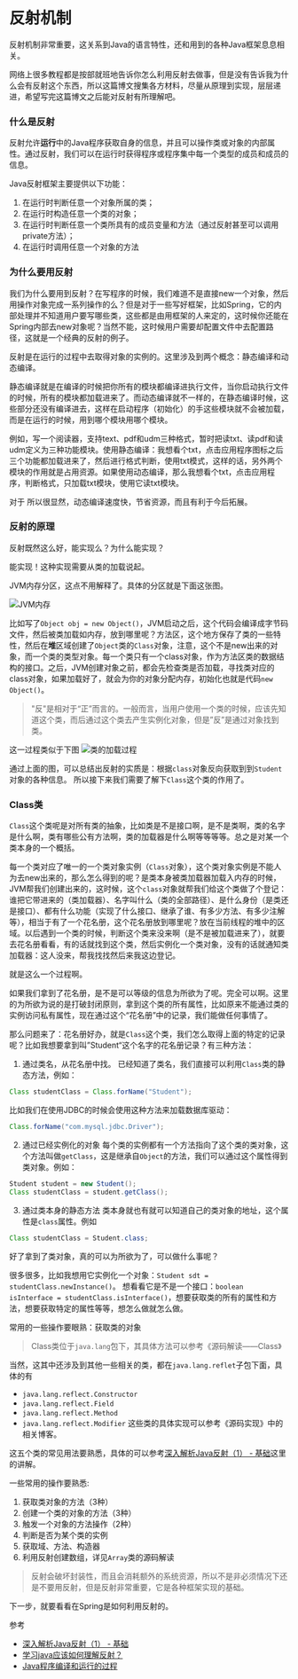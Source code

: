 # 反射机制

反射机制非常重要，这关系到Java的语言特性，还和用到的各种Java框架息息相关。

网络上很多教程都是按部就班地告诉你怎么利用反射去做事，但是没有告诉我为什么会有反射这个东西，所以这篇博文搜集各方材料，尽量从原理到实现，层层递进，希望写完这篇博文之后能对反射有所理解吧。

### 什么是反射

反射允许**运行**中的Java程序获取自身的信息，并且可以操作类或对象的内部属性。通过反射，我们可以在运行时获得程序或程序集中每一个类型的成员和成员的信息。

Java反射框架主要提供以下功能：

1. 在运行时判断任意一个对象所属的类；
2. 在运行时构造任意一个类的对象；
3. 在运行时判断任意一个类所具有的成员变量和方法（通过反射甚至可以调用private方法）；
4. 在运行时调用任意一个对象的方法

### 为什么要用反射
我们为什么要用到反射？在写程序的时候，我们难道不是直接new一个对象，然后用操作对象完成一系列操作的么？但是对于一些写好框架，比如Spring，它的内部处理并不知道用户要写哪些类，这些都是由用框架的人来定的，这时候你还能在Spring内部去new对象呢？当然不能，这时候用户需要却配置文件中去配置路径，这就是一个经典的反射的例子。

反射是在运行的过程中去取得对象的实例的。这里涉及到两个概念：静态编译和动态编译。

静态编译就是在编译的时候把你所有的模块都编译进执行文件，当你启动执行文件的时候，所有的模块都加载进来了。而动态编译就不一样的，在静态编译时候，这些部分还没有编译进去，这样在启动程序（初始化）的手这些模块就不会被加载，而是在运行的时候，用到哪个模块用哪个模块。

例如，写一个阅读器，支持text、pdf和udm三种格式，暂时把读txt、读pdf和读udm定义为三种功能模块。使用静态编译：我想看个txt，点击应用程序图标之后三个功能都加载进来了，然后进行格式判断，使用txt模式，这样的话，另外两个模块的作用就是占用资源。如果使用动态编译，那么我想看个txt，点击应用程序，判断格式，只加载txt模块，使用它读txt模块。


对于
所以很显然，动态编译速度快，节省资源，而且有利于今后拓展。


### 反射的原理
反射既然这么好，能实现么？为什么能实现？

能实现！这种实现需要从类的加载说起。

JVM内存分区，这点不用解释了。具体的分区就是下面这张图。

![JVM内存](https://pic4.zhimg.com/50/v2-4face8109e0d52ef5894c41c69e4ec6b_hd.jpg)


比如写了`Object obj = new Object()`，JVM启动之后，这个代码会编译成字节码文件，然后被类加载如内存，放到哪里呢？方法区，这个地方保存了类的一些特性，然后在**堆**区域创建了`Object`类的`Class`对象，注意，这个不是new出来的对象，而一个类的类型对象。每一个类只有一个class对象，作为方法区类的数据结构的接口。之后，JVM创建对象之前，都会先检查类是否加载，寻找类对应的class对象，如果加载好了，就会为你的对象分配内存，初始化也就是代码`new Object()`。

> "反"是相对于“正”而言的。一般而言，当用户使用一个类的时候，应该先知道这个类，而后通过这个类去产生实例化对象，但是”反”是通过对象找到类。

这一过程类似于下图
![类的加载过程](http://img.blog.csdn.net/20170513133210763)

通过上面的图，可以总结出反射的实质是：根据`class`对象反向获取到到`Student`对象的各种信息。
所以接下来我们需要了解下`Class`这个类的作用了。

### Class类

`Class`这个类呢是对所有类的抽象，比如类是不是接口啊，是不是类啊，类的名字是什么啊，类有哪些公有方法啊，类的加载器是什么啊等等等等。总之是对某一个类本身的一个概括。

每一个类对应了唯一的一个类对象实例（`Class`对象），这个类对象实例是不能人为去new出来的，那么怎么得到的呢？是类本身被类加载器加载入内存的时候，JVM帮我们创建出来的，这时候，这个`class`对象就帮我们给这个类做了个登记：谁把它带进来的（类加载器）、名字叫什么（类的全部路径）、是什么身份（是类还是接口）、都有什么功能（实现了什么接口、继承了谁、有多少方法、有多少注解等），相当于有了一个花名册，这个花名册放到哪里呢？放在当前线程的堆中的区域。以后遇到一个类的时候，判断这个类来没来啊（是不是被加载进来了），就要去花名册看看，有的话就找到这个类，然后实例化一个类对象，没有的话就通知类加载器：这人没来，帮我找找然后来我这边登记。

就是这么一个过程啊。

如果我们拿到了花名册，是不是可以等级的信息为所欲为了呢。完全可以啊。这里的为所欲为说的是打破封闭原则，拿到这个类的所有属性，比如原来不能通过类的实例访问私有属性，现在通过这个“花名册”中的记录，我们能做任何事情了。

那么问题来了：花名册好办，就是`Class`这个类，我们怎么取得上面的特定的记录呢？比如我想要拿到叫”Student“这个名字的花名册记录？有三种方法：
1. 通过类名，从花名册中找。
已经知道了类名，我们直接可以利用`Class`类的静态方法，例如：
```java
Class studentClass = Class.forName("Student");
```

  比如我们在使用JDBC的时候会使用这种方法来加载数据库驱动：

  ```java
  Class.forName("com.mysql.jdbc.Driver");
  ```
2. 通过已经实例化的对象
每个类的实例都有一个方法指向了这个类的类对象，这个方法叫做`getClass`，这是继承自`Object`的方法，我们可以通过这个属性得到类对象。例如：
```java
Student student = new Student();
Class studentClass = student.getClass();
```
3. 通过类本身的静态方法
类本身就也有就可以知道自己的类对象的地址，这个属性是`class`属性。例如
```java
Class studentClass = Student.class;
```

好了拿到了类对象，真的可以为所欲为了，可以做什么事呢？

很多很多，比如我想用它实例化一个对象：`Student sdt = studentClass.newInstance()`。
想看看它是不是一个接口：`boolean isInterface = studentClass.isInterface()`，想要获取类的所有的属性和方法，想要获取特定的属性等等，想怎么做就怎么做。

常用的一些操作要眼熟：获取类的对象

> Class类位于`java.lang`包下，其具体方法可以参考《源码解读——Class》


当然，这其中还涉及到其他一些相关的类，都在`java.lang.reflet`子包下面，具体的有
* `java.lang.reflect.Constructor`
* `java.lang.reflect.Field`
* `java.lang.reflect.Method`
* `java.lang.reflect.Modifier`
这些类的具体实现可以参考《源码实现》中的相关博客。


这五个类的常见用法要熟悉，具体的可以参考[深入解析Java反射（1） - 基础](http://www.sczyh30.com/posts/Java/java-reflection-1/#%E4%B8%80%E3%80%81%E5%9B%9E%E9%A1%BE%EF%BC%9A%E4%BB%80%E4%B9%88%E6%98%AF%E5%8F%8D%E5%B0%84%EF%BC%9F)这里的讲解。

一些常用的操作要熟悉:
1. 获取类对象的方法（3种）
2. 创建一个类的对象的方法（3种）
3. 触发一个对象的方法操作（2种）
4. 判断是否为某个类的实例
5. 获取域、方法、构造器
6. 利用反射创建数组，详见`Array`类的源码解读


> 反射会破坏封装性，而且会消耗额外的系统资源，所以不是非必须情况下还是不要用反射，但是反射非常重要，它是各种框架实现的基础。

下一步，就要看看在Spring是如何利用反射的。

参考
* [深入解析Java反射（1） - 基础
](http://www.sczyh30.com/posts/Java/java-reflection-1/#%E4%B8%80%E3%80%81%E5%9B%9E%E9%A1%BE%EF%BC%9A%E4%BB%80%E4%B9%88%E6%98%AF%E5%8F%8D%E5%B0%84%EF%BC%9F)
* [学习java应该如何理解反射？
](https://www.zhihu.com/question/24304289)
* [Java程序编译和运行的过程](http://www.cnblogs.com/qiumingcheng/p/5398610.html)
